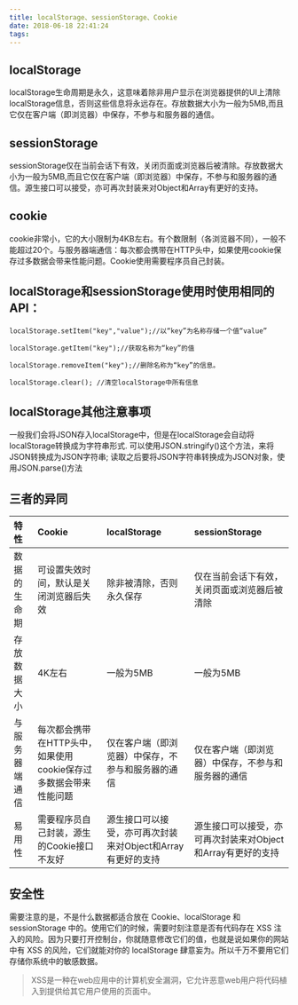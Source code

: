 ```yaml
---
title: localStorage、sessionStorage、Cookie
date: 2018-06-18 22:41:24
tags:
---
```


## localStorage
localStorage生命周期是永久，这意味着除非用户显示在浏览器提供的UI上清除localStorage信息，否则这些信息将永远存在。存放数据大小为一般为5MB,而且它仅在客户端（即浏览器）中保存，不参与和服务器的通信。

## sessionStorage
sessionStorage仅在当前会话下有效，关闭页面或浏览器后被清除。存放数据大小为一般为5MB,而且它仅在客户端（即浏览器）中保存，不参与和服务器的通信。源生接口可以接受，亦可再次封装来对Object和Array有更好的支持。

## cookie
cookie非常小，它的大小限制为4KB左右。有个数限制（各浏览器不同），一般不能超过20个。与服务器端通信：每次都会携带在HTTP头中，如果使用cookie保存过多数据会带来性能问题。Cookie使用需要程序员自己封装。


## localStorage和sessionStorage使用时使用相同的API：
```
localStorage.setItem("key","value");//以“key”为名称存储一个值“value”

localStorage.getItem("key");//获取名称为“key”的值

localStorage.removeItem("key");//删除名称为“key”的信息。

localStorage.clear(); //清空localStorage中所有信息
```

## localStorage其他注意事项
一般我们会将JSON存入localStorage中，但是在localStorage会自动将localStorage转换成为字符串形式.
可以使用JSON.stringify()这个方法，来将JSON转换成为JSON字符串;
读取之后要将JSON字符串转换成为JSON对象，使用JSON.parse()方法

## 三者的异同
| 特性 | Cookie | localStorage | sessionStorage |
| :-- | :-- | :-- |:-- |
| 数据的生命期 | 可设置失效时间，默认是关闭浏览器后失效 | 除非被清除，否则永久保存 | 仅在当前会话下有效，关闭页面或浏览器后被清除 |
| 存放数据大小 | 4K左右 | 一般为5MB | 一般为5MB |
| 与服务器端通信 | 每次都会携带在HTTP头中，如果使用cookie保存过多数据会带来性能问题 | 仅在客户端（即浏览器）中保存，不参与和服务器的通信 | 仅在客户端（即浏览器）中保存，不参与和服务器的通信 |
| 易用性 | 需要程序员自己封装，源生的Cookie接口不友好 | 源生接口可以接受，亦可再次封装来对Object和Array有更好的支持 | 源生接口可以接受，亦可再次封装来对Object和Array有更好的支持 |


## 安全性
需要注意的是，不是什么数据都适合放在 Cookie、localStorage 和 sessionStorage 中的。使用它们的时候，需要时刻注意是否有代码存在 XSS 注入的风险。因为只要打开控制台，你就随意修改它们的值，也就是说如果你的网站中有 XSS 的风险，它们就能对你的 localStorage 肆意妄为。所以千万不要用它们存储你系统中的敏感数据。

> XSS是一种在web应用中的计算机安全漏洞，它允许恶意web用户将代码植入到提供给其它用户使用的页面中。